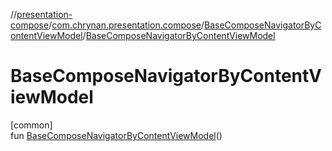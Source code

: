 //[presentation-compose](../../../index.md)/[com.chrynan.presentation.compose](../index.md)/[BaseComposeNavigatorByContentViewModel](index.md)/[BaseComposeNavigatorByContentViewModel](-base-compose-navigator-by-content-view-model.md)

# BaseComposeNavigatorByContentViewModel

[common]\
fun [BaseComposeNavigatorByContentViewModel](-base-compose-navigator-by-content-view-model.md)()
